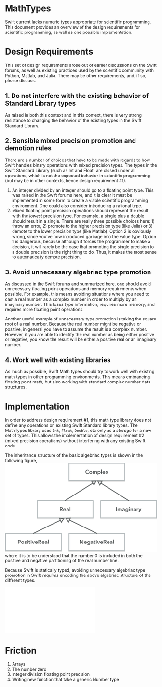 MathTypes
===========

Swift current lacks numeric types appropriate for scientific programming. This document provides an overview of the design requirements for scientific programming, as well as one possible implementation.

Design Requirements
===================

This set of design requirements arose out of earlier discussions on the Swift forums, as well as existing practices used by the scientific community with Python, Matlab, and Julia. There may be other requirements, and, if so, please discuss.

## 1. Do not interfere with the existing behavior of Standard Library types

As raised in both this context and in this context, there is very strong resistance to changing the behavior of the existing types in the Swift Standard Library.

## 2. Sensible mixed precision promotion and demotion rules

There are a number of choices that have to be made with regards to how Swift handles binary operations with mixed precision types. The types in the Swift Standard Library (such as Int and Float) are closed under all operations, which is not the expected behavior in scientific programming (but may be in other contexts, hence design requirement #1).

1. An integer divided by an integer should go to a floating point type. This was raised in the Swift forums here, and it is clear it must be implemented in some form to create a viable scientific programming environment. One could also consider introducing a rational type.
2. Mixed floating point precision operations should represent the result with the *lowest* precision type. For example, a single plus a double should result in a single. There are really three possible choices here: 1) throw an error, 2) promote to the higher precision type (like Julia) or 3) demote to the lower precision type (like Matlab). Option 2 is obviously wrong, since you've now introduced garbage into the value type. Option 1 is dangerous, because although it forces the programmer to make a decision, it will rarely be the case that promoting the single precision to a double precision is the right thing to do. Thus, it makes the most sense to automatically demote precision.

## 3. Avoid unnecessary algebriac type promotion

As discussed in the Swift forums and summarized here, one should avoid unnecessary floating point operations and memory requirements when possible. For example, this means avoiding situations where you need to cast a real number as a complex number in order to multiply by an imaginary number. This loses type information, requires more memory, and requires more floating point operations.

Another useful example of unnecessary type promotion is taking the square root of a real number. Because the real number might be negative or positive, in general you have to assume the result is a complex number. However, if you are able to identify the real number as being either positive or negative, you know the result will be either a positive real or an imaginary number.

## 4. Work well with existing libraries

As much as possible, Swift Math types should try to work well with existing math types in other programming environments. This means embrancing floating point math, but also working with standard complex number data structures.

Implementation
===================

In order to address design requirement #1, this math type library does not define any operations on existing Swift Standard library types. The MathTypes library uses ```Int```, ```Float```, ```Double```, etc only as a *storage* for a new set of types. This allows the implementation of design requirement #2 (mixed precision operations) without interfering with any existing Swift code.

The inheritance structure of the basic algebriac types is shown in the following figure,
![Type hierarchy](Documentation/NumberHierarchy.png)
where it is to be understood that the number 0 is included in both the positive and negative partitioning of the real number line.

Because Swift is statically typed, avoiding unnecessary algebriac type promotion in Swift *requires* encoding the above algebriac structure of the different types.

![Addition algebra](Documentation/BinaryOperatorAlgebraicStructureAddition.pdf)

Friction
=======

1. Arrays
2. The number zero
3. Integer division floating point precision
4. Writing new function that take a generic Number type
